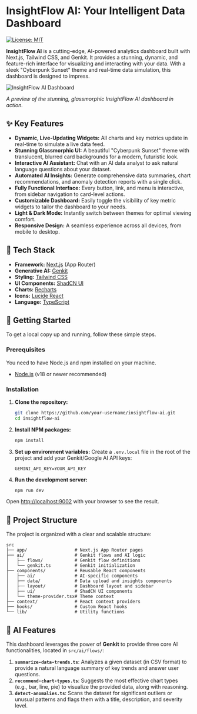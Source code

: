 # InsightFlow AI: Your Intelligent Data Dashboard

[![License: MIT](https://img.shields.io/badge/License-MIT-yellow.svg)](https://opensource.org/licenses/MIT)

**InsightFlow AI** is a cutting-edge, AI-powered analytics dashboard built with Next.js, Tailwind CSS, and Genkit. It provides a stunning, dynamic, and feature-rich interface for visualizing and interacting with your data. With a sleek "Cyberpunk Sunset" theme and real-time data simulation, this dashboard is designed to impress.

![InsightFlow AI Dashboard](https://github.com/user-attachments/assets/51349720-5ab2-4b2a-bd06-459fe6502cf5)

*A preview of the stunning, glassmorphic InsightFlow AI dashboard in action.*

## ✨ Key Features

- **Dynamic, Live-Updating Widgets:** All charts and key metrics update in real-time to simulate a live data feed.
- **Stunning Glassmorphic UI:** A beautiful "Cyberpunk Sunset" theme with translucent, blurred card backgrounds for a modern, futuristic look.
- **Interactive AI Assistant:** Chat with an AI data analyst to ask natural language questions about your dataset.
- **Automated AI Insights:** Generate comprehensive data summaries, chart recommendations, and anomaly detection reports with a single click.
- **Fully Functional Interface:** Every button, link, and menu is interactive, from sidebar navigation to card-level actions.
- **Customizable Dashboard:** Easily toggle the visibility of key metric widgets to tailor the dashboard to your needs.
- **Light & Dark Mode:** Instantly switch between themes for optimal viewing comfort.
- **Responsive Design:** A seamless experience across all devices, from mobile to desktop.

## 🚀 Tech Stack

- **Framework:** [Next.js](https://nextjs.org/) (App Router)
- **Generative AI:** [Genkit](https://firebase.google.com/docs/genkit)
- **Styling:** [Tailwind CSS](https://tailwindcss.com/)
- **UI Components:** [ShadCN UI](https://ui.shadcn.com/)
- **Charts:** [Recharts](https://recharts.org/)
- **Icons:** [Lucide React](https://lucide.dev/)
- **Language:** [TypeScript](https://www.typescriptlang.org/)

## 🏁 Getting Started

To get a local copy up and running, follow these simple steps.

### Prerequisites

You need to have Node.js and npm installed on your machine.
* [Node.js](https://nodejs.org/) (v18 or newer recommended)

### Installation

1.  **Clone the repository:**
    ```bash
    git clone https://github.com/your-username/insightflow-ai.git
    cd insightflow-ai
    ```
2.  **Install NPM packages:**
    ```bash
    npm install
    ```
3. **Set up environment variables:**
   Create a `.env.local` file in the root of the project and add your Genkit/Google AI API keys:
   ```
   GEMINI_API_KEY=YOUR_API_KEY
   ```
4.  **Run the development server:**
    ```bash
    npm run dev
    ```

Open [http://localhost:9002](http://localhost:9002) with your browser to see the result.

## 📂 Project Structure

The project is organized with a clear and scalable structure:

```
src
├── app/                  # Next.js App Router pages
├── ai/                   # Genkit flows and AI logic
│   ├── flows/            # Genkit flow definitions
│   └── genkit.ts         # Genkit initialization
├── components/           # Reusable React components
│   ├── ai/               # AI-specific components
│   ├── data/             # Data upload and insights components
│   ├── layout/           # Dashboard layout and sidebar
│   ├── ui/               # ShadCN UI components
│   └── theme-provider.tsx# Theme context
├── context/              # React context providers
├── hooks/                # Custom React hooks
└── lib/                  # Utility functions
```

## 🤖 AI Features

This dashboard leverages the power of **Genkit** to provide three core AI functionalities, located in `src/ai/flows/`:

1.  **`summarize-data-trends.ts`**: Analyzes a given dataset (in CSV format) to provide a natural language summary of key trends and answer user questions.
2.  **`recommend-chart-types.ts`**: Suggests the most effective chart types (e.g., bar, line, pie) to visualize the provided data, along with reasoning.
3.  **`detect-anomalies.ts`**: Scans the dataset for significant outliers or unusual patterns and flags them with a title, description, and severity level.
